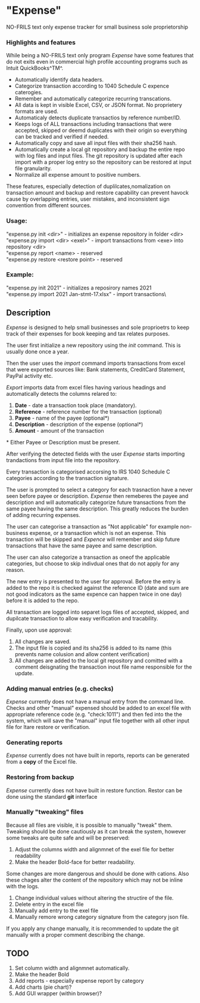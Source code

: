 # "Expense"

NO-FRILS text only expense tracker for small business sole proprietorship

### Highlights and features
While being a NO-FRILS text only program *Expense* have some features that do not exits even in commercial high profile accounting programs such as Intuit QuickBooks^TM^. 

- Automatically identify data headers.
- Categorize transaction according to 1040 Schedule C expence caterogies.
- Remember and automatically categorize recurring transcations.
- All data is kept in visible Excel, CSV, or JSON format. No proprietery formats are used.
- Automaticaly detects duplicate transactios by reference number/ID.
- Keeps logs of ALL transactions including transactions that were accepted, skipped or deemd duplicates with their origin so everything can be tracked and verified if needed.
- Automatically copy and save all input files with their sha256 hash.
- Automatically create a local git repository and backup the entire repo with log files and input files. The git repository is updated after each import with a proper log entry so the repository can be restored at input file granularity.
- Normalize all expense amount to positive numbers.

These features, especially detection of duplilcates,nomalization on transaction amount and backup and restore capability can prevent havock cause by overlapping entries, user mistakes, and inconsistent sign convention from different sources.  

### Usage:
"expense.py init \<dir\>"               - initializes an expense repository in folder \<dir\>\
        "expense.py import \<dir\> \<exel\>"    - import transactions from \<exe\> into repository \<dir\>\
        "expense.py report \<name\>             - reserved\
        "expense.py restore \<restore point\>   - reserved

### Example:
"expense.py init 2021"                      - initializes a reposirory names 2021\
         "expense.py import 2021 Jan-stmt-17.xlsx"   - import transactions\

## Description
*Expense* is designed to help small businesses and sole proprioetrs to keep track of their expenses for book keeping and tax relates purposes.

The user first initialize a new repository using the *init* command. This is usually done once a year.

Then the user uses the *import* command imports transactions from excel that were exported sources like: Bank statements, CreditCard Statement, PayPal activity etc.

*Export* imports data from excel files having various headings and automatically detects the columns relared to:
1. **Date**  - date a transaction took place (mandatory).
2. **Reference** - reference number for the transaction (optional)
3. **Payee** - name of the payee (optional*)
4. **Description** - description of the expense (optional*)
5. **Amount** - amount of the transaction

\* Either Payee or Description must be present.

After verifying the detected fields with the user *Expense* starts importing trandactions from input file into the repository.

Every transaction is categorised accorsing to IRS 1040 Schedule C categories according to the transaction signature. 

The user is prompted to select a category for each trasnaction have a never seen before payee or description. *Expense* then remeberes the payee and description and will automatically categorize future transactions from the same payee having the same description. This greatly reduces the burden of adding recurring expenses.

The user can categorise a transaction as "Not applicable" for example non-business expense, or a transaction which is not an expense. This transaction will be skipped and *Expence* will remember and skip future transactions that have the same payee and same description.

The user can also categorize a transaction as oneof the applicable categories, but choose to skip indivdual ones that do not apply for any reason.

The new entry is presented to the user for approval. Before the entry is added to the repo it is checked against the reference ID (date and sum are not good indicators as the same expence can happen twice in one day) before it is added to the repo.

All transaction are logged into separet logs files of accepted, skipped, and dupilcate transaction to allow easy verification and tracability.

Finally, upon use approval:
1. All changes are saved.
2. The input file is copied and its sha256 is added to its name (this prevents name colusion and allow content verification)
3. All changes are added to the local git repository and comitted with a comment deisgnating the transaction inout file name responsible for the update.

### Adding manual entries (e.g. checks)
*Expense* currently does not have a manual entry from the command line. Checks and other "manual" expensed should be added to an excel file with appropriate reference code (e.g. "check:1011") and then fed into the the system, which will save the "manual" input file together with all other input file for ltare restore or verification.

### Generating reports
*Expense* currently does not have built in reports, reports can be generated from a **copy** of the Excel file.

### Restoring from backup
*Expense* currently does not have built in restore function. Restor can be done using the standard **git** interface

### Manually "tweaking" files
Because all files are visible, it is possible to manually "tweak" them. Tweaking should be done cautiously as it can break the system, however some tweaks are quite safe and will be preserved:
1. Adjust the columns width and alignmnet of the exel file for better readability
2. Make the header Bold-face for better readability.

Some changes are more dangerous and should be done with cations. Also these chages alter the content of the repository which may not be inline with the logs. 

1. Change individual values without altering the structire of the file.
2. Delete entry in the excel file
3. Manually add entry to the exel file
4. Manually remore wrong category signature from the category json file.

If you apply any change manually, it is recommended to update the git manually with a proper comment describing the change. 

## TODO
1. Set column width and alignmnet automatically.
2. Make the header Bold
3. Add reports - especially expense report by category
4. Add charts (pie chart)?
5. Add GUI wrapper (within browser)?
